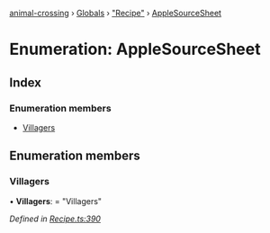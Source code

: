 [animal-crossing](../README.md) › [Globals](../globals.md) › ["Recipe"](../modules/_recipe_.md) › [AppleSourceSheet](_recipe_.applesourcesheet.md)

# Enumeration: AppleSourceSheet

## Index

### Enumeration members

* [Villagers](_recipe_.applesourcesheet.md#villagers)

## Enumeration members

###  Villagers

• **Villagers**: = "Villagers"

*Defined in [Recipe.ts:390](https://github.com/Norviah/animal-crossing/blob/c9eb585/module/types/Recipe.ts#L390)*
